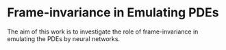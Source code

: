 # Frame-invariance in Emulating PDEs
The aim of this work is to investigate the role of frame-invariance in emulating the PDEs by neural networks.
